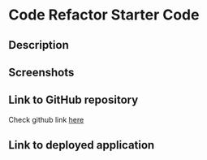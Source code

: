 # Code Refactor Starter Code

## Description

## Screenshots

## Link to GitHub repository

Check github link [here](https://github.com/josephcotterell/urban-octo-telegram)

## Link to deployed application
